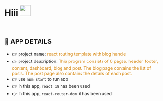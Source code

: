 <h1 align="left">Hiii <img src="https://media.giphy.com/media/hvRJCLFzcasrR4ia7z/giphy.gif" width="35"></h1>

<br>

## 👀 APP DETAILS

- 👉 project name: <span style="color:#d6850b">react routing template with blog handle</span>
- 👉 project description: <span style="color:#d6850b">This program consists of 6 pages: header, footer, content, dashboard, blog and post. The blog page contains the list of posts. The post page also contains the details of each post.</span>
- 👉 use `npm start` to run app
- 👉 In this app, `react 18` has been used
- 👉 In this app, `react-router-dom 6` has been used
